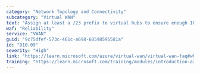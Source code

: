 ```yaml
---
category: "Network Topology and Connectivity"
subcategory: "Virtual WAN"
text: "Assign at least a /23 prefix to virtual hubs to ensure enough IP space is available."
waf: "Reliability"
service: "VWAN"
guid: "9c75dfef-573c-461c-a698-68598595581a"
id: "D10.09"
severity: "High"
link: "https://learn.microsoft.com/azure/virtual-wan/virtual-wan-faq#what-is-the-recommended-hub-address-space-during-hub-creation"
training: "https://learn.microsoft.com/training/modules/introduction-azure-virtual-wan/"
---
```

